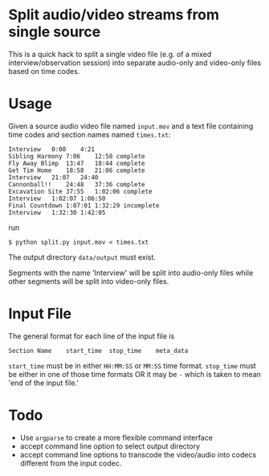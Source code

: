 # Split audio/video streams from single source

This is a quick hack to split a single video file (e.g. of a mixed
interview/observation session) into separate audio-only and video-only
files based on time codes.

# Usage

Given a source audio video file named `input.mov` and a text file containing time codes and section names named `times.txt`:

~~~~
Interview	0:00	4:21
Sibling Harmony	7:06	12:58 complete
Fly Away Blimp	13:47	18:44 complete
Get Tim Home	18:58	21:06 complete
Interview	21:07	24:40
Cannonball!!	24:48	37:36 complete
Excavation Site	37:55	1:02:06	complete
Interview  	1:02:07	1:06:50
Final Countdown	1:07:01	1:32:29	incomplete
Interview	1:32:30	1:42:05
~~~~

run

~~~
$ python split.py input.mov < times.txt
~~~

The output directory `data/output` must exist.

Segments with the name 'Interview' will be split into audio-only files
while other segments will be split into video-only files.

# Input File

The general format for each line of the input file is

~~~~
Section Name    start_time  stop_time    meta_data
~~~~

`start_time` must be in either `HH:MM:SS` or `MM:SS` time
format. `stop_time` must be either in one of those time formats OR it
may be `-` which is taken to mean 'end of the input file.'

# Todo

- Use `argparse` to create a more flexible command interface
- accept command line option to select output directory
- accept command line options to transcode the video/audio into codecs
  different from the input codec.
